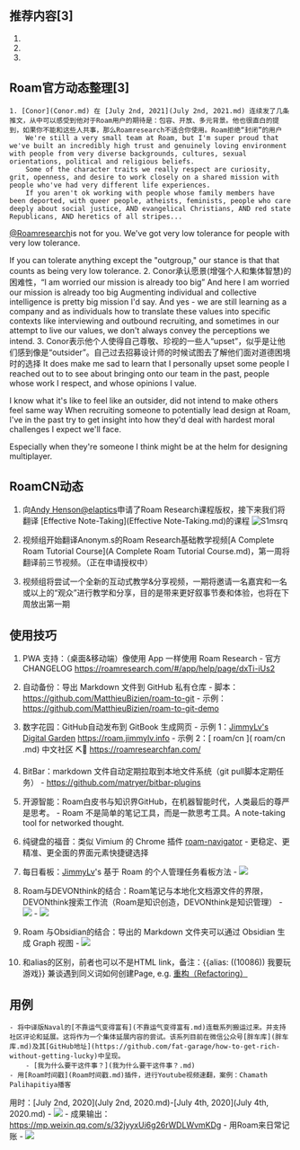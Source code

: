 
## 推荐内容[3]
    
1.
    
2.
    
3.

## Roam官方动态整理[3]
    1. [Conor](Conor.md) 在 [July 2nd, 2021](July 2nd, 2021.md) 连续发了几条推文，从中可以感受到他对于Roam用户的期待是：包容、开放、多元背景。他也很直白的提到，如果你不能和这些人共事，那么Roamresearch不适合你使用。Roam拒绝“封闭”的用户
        We're still a very small team at Roam, but I'm super proud that we've built an incredibly high trust and genuinely loving environment with people from very diverse backgrounds, cultures, sexual orientations, political and religious beliefs.
        Some of the character traits we really respect are curiosity, grit, openness, and desire to work closely on a shared mission with people who've had very different life experiences.
        If you aren't ok working with people whose family members have been deported, with queer people, atheists, feminists, people who care deeply about social justice, AND evangelical Christians, AND red state Republicans, AND heretics of all stripes...

[@Roamresearch](https://twitter.com/RoamResearch)is not for you.
        We've got very low tolerance for people with very low tolerance. 

If you can tolerate anything except the "outgroup," our stance is that that counts as being very low tolerance.
    2. Conor承认愿景(增强个人和集体智慧)的困难性，“I am worried our mission is already too big”
        And here I am worried our mission is already too big
        Augmenting individual and collective intelligence is pretty big mission I'd say.
        And yes - we are still learning as a company and as individuals how to translate these values into specific contexts like interviewing and outbound recruiting, and sometimes in our attempt to live our values, we don't always convey the perceptions we intend.
    3. Conor表示他个人使得自己尊敬、珍视的一些人“upset”，似乎是让他们感到像是“outsider”。自己过去招募设计师的时候试图去了解他们面对道德困境时的选择
        It does make me sad to learn that I personally upset some people I reached out to to see about bringing onto our team in the past, people whose work I respect, and whose opinions I value.

I know what it's like to feel like an outsider, did not intend to make others feel same way
        When recruiting someone to potentially lead design at Roam, I've in the past try to get insight into how they'd deal with hardest moral challenges I expect we'll face.

Especially when they're someone I think might be at the helm for designing multiplayer.

## RoamCN动态
    
1. 向[Andy Henson@elaptics](https://twitter.com/elaptics)申请了Roam Research课程版权，接下来我们将翻译 [Effective Note-Taking](Effective Note-Taking.md)的课程
![S1msrq](http://victor-oss.oss-cn-shanghai.aliyuncs.com/uPic/S1msrq.png)
    
2. 视频组开始翻译Anonym.s的Roam Research基础教学视频[A Complete Roam Tutorial Course](A Complete Roam Tutorial Course.md)，第一周将翻译前三节视频。（正在申请授权中）
    
3. 视频组将尝试一个全新的互动式教学&分享视频，一期将邀请一名嘉宾和一名或以上的“观众”进行教学和分享，目的是带来更好叙事节奏和体验，也将在下周放出第一期

## 使用技巧
    
1. PWA 支持：（桌面&移动端）像使用 App 一样使用 Roam Research
        - 官方 CHANGELOG https://roamresearch.com/#/app/help/page/dxTi-iUs2
    
2. 自动备份：导出 Markdown 文件到 GitHub 私有仓库 
        - 脚本：https://github.com/MatthieuBizien/roam-to-git
        - 示例：https://github.com/MatthieuBizien/roam-to-git-demo
    
3. 数字花园：GitHub自动发布到 GitBook 生成网页
        - 示例 1：[JimmyLv's Digital Garden](https://roam.jimmylv.info/note-tasking/roam-white-paper-roam-bai-pi-shu) https://roam.jimmylv.info
        - 示例 2：[ roam/cn ]( roam/cn .md) 中文社区 ⛏🚀 https://roamresearchfan.com/
    
4. BitBar：markdown 文件自动定期拉取到本地文件系统（git pull脚本定期任务）
        - https://github.com/matryer/bitbar-plugins
    
5. 开源智能：Roam白皮书与知识界GitHub，在机器智能时代，人类最后的尊严是思考。
        - Roam 不是简单的笔记工具，而是一款思考工具。A note-taking tool for networked thought.
    
6. 纯键盘的福音：类似 Vimium 的 Chrome 插件 [roam-navigator](https://github.com/mgsloan/roam-navigator/blob/master/readme.md)
        - 更稳定、更精准、更全面的界面元素快捷键选择
    
7. 每日看板：[JimmyLv](JimmyLv.md)'s 基于 Roam 的个人管理任务看板方法
        - ![](https://firebasestorage.googleapis.com/v0/b/firescript-577a2.appspot.com/o/imgs%2Fapp%2Fvictor-wu%2Fvvc0i-rM0T.png?alt=media&token=b39b841e-ffe1-4b6a-bafe-e6db6ff7c5e9)
    
8. Roam与DEVONthink的结合：Roam笔记与本地化文档源文件的界限，DEVONthink搜索工作流（Roam是知识创造，DEVONthink是知识管理）
        - ![](https://firebasestorage.googleapis.com/v0/b/firescript-577a2.appspot.com/o/imgs%2Fapp%2Fvictor-wu%2Fa-b0xGxm7r.jpeg?alt=media&token=90466a57-6666-4e0e-bb3c-6219efc94b84)
        - ![](https://firebasestorage.googleapis.com/v0/b/firescript-577a2.appspot.com/o/imgs%2Fapp%2Fvictor-wu%2FG_EzfdKq7S.jpeg?alt=media&token=902195f5-90ea-47cb-ac6b-7c1beda007e4)
    
9. Roam 与Obsidian的结合：导出的 Markdown 文件夹可以通过 Obsidian 生成 Graph 视图
        - ![](https://firebasestorage.googleapis.com/v0/b/firescript-577a2.appspot.com/o/imgs%2Fapp%2Fvictor-wu%2FRKAuCQoR7_.jpeg?alt=media&token=0579f41d-f8ac-4217-91e0-005db870b411)
    
10. []()和alias的区别，前者也可以不是HTML link，备注：{{alias: ((10086)) 我要玩游戏}} 兼谈遇到同义词如何创建Page, e.g. [重构（Refactoring）](重构（Refactoring）.md)

## 用例
    - 将中译版Naval的[不靠运气变得富有](不靠运气变得富有.md)连载系列搬运过来。并支持社区评论和延展。这将作为一个集体延展内容的尝试。该系列目前在微信公众号[胖车库](胖车库.md)及其[GitHub地址](https://github.com/fat-garage/how-to-get-rich-without-getting-lucky)中呈现。
        - [我为什么要干这件事？](我为什么要干这件事？.md)
    - 用[Roam时间戳](Roam时间戳.md)插件，进行Youtube视频速翻，案例：Chamath Palihapitiya播客
用时：[July 2nd, 2020](July 2nd, 2020.md)-[July 4th, 2020](July 4th, 2020.md)
        - ![](https://firebasestorage.googleapis.com/v0/b/firescript-577a2.appspot.com/o/imgs%2Fapp%2Fvictor-wu%2FKdPWYAomZG.png?alt=media&token=09345d09-2230-4e8c-b4d0-a1743fa92fe9)
        - 成果输出：https://mp.weixin.qq.com/s/32jyyxUi6g26rWDLWvmKDg
    - 用Roam来日常记账
        - ![](https://firebasestorage.googleapis.com/v0/b/firescript-577a2.appspot.com/o/imgs%2Fapp%2Fvictor-wu%2FXFETjv4p61.png?alt=media&token=3d0bcb3f-a068-4ff9-8ede-2d3d0165a0a7)

